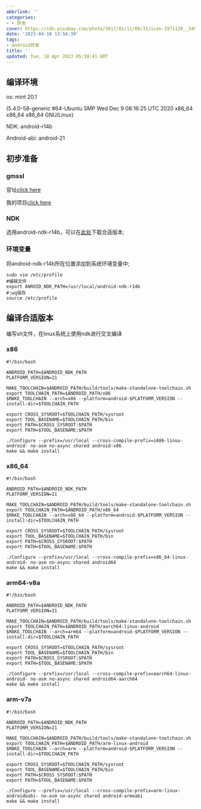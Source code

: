 ```yaml
---
abbrlink: ''
categories:
- - 研发
cover: https://cdn.pixabay.com/photo/2017/01/11/08/31/icon-1971128__340.png
date: '2023-04-18 13:56:30'
tags:
- android开发
title: ''
updated: Tue, 18 Apr 2023 05:59:41 GMT
---
```

## 编译环境

os: mint 20.1

(5.4.0-58-generic #64-Ubuntu SMP Wed Dec 9 08:16:25 UTC 2020 x86_64 x86_64 x86_64 GNU/Linux)

NDK: android-r14b

Android-abi: android-21

## 初步准备

### gmssl

官址[click here](https://github.com/guanzhi/GmSSL.git)

我的项目[click here](https://github.com/115Jiege/Gmssl.git)

### NDK

选用android-ndk-r14b，可以在[此处](https://www.androiddevtools.cn/)下载合适版本;

### 环境变量

将android-ndk-r14b所在位置添加到系统环境变量中;

```
sudo vim /etc/profile
#编辑文件
export ANROID_NDK_PATH=/usr/local/android-ndk-r14b
#:wq保存
source /etc/profile
```

## 编译合适版本

编写sh文件，在linux系统上使用ndk进行交叉编译

### x86

```
#!/bin/bash
 
ANDROID_PATH=$ANDROID_NDK_PATH
PLATFORM_VERSION=21
 
MAKE_TOOLCHAIN=$ANDROID_PATH/build/tools/make-standalone-toolchain.sh
export TOOLCHAIN_PATH=$ANDROID_PATH/x86
$MAKE_TOOLCHAIN --arch=x86 --platform=android-$PLATFORM_VERSION --install-dir=$TOOLCHAIN_PATH
 
export CROSS_SYSROOT=$TOOLCHAIN_PATH/sysroot
export TOOL_BASENAME=$TOOLCHAIN_PATH/bin
export PATH=$CROSS_SYSROOT:$PATH
export PATH=$TOOL_BASENAME:$PATH
 
./Configure --prefix=/usr/local --cross-compile-prefix=i686-linux-android- no-asm no-async shared android-x86
make && make install
```

### x86_64

```
#!/bin/bash
 
ANDROID_PATH=$ANDROID_NDK_PATH
PLATFORM_VERSION=21
 
MAKE_TOOLCHAIN=$ANDROID_PATH/build/tools/make-standalone-toolchain.sh
export TOOLCHAIN_PATH=$ANDROID_PATH/x86_64
$MAKE_TOOLCHAIN --arch=x86_64 --platform=android-$PLATFORM_VERSION --install-dir=$TOOLCHAIN_PATH
 
export CROSS_SYSROOT=$TOOLCHAIN_PATH/sysroot
export TOOL_BASENAME=$TOOLCHAIN_PATH/bin
export PATH=$CROSS_SYSROOT:$PATH
export PATH=$TOOL_BASENAME:$PATH
 
./Configure --prefix=/usr/local --cross-compile-prefix=x86_64-linux-android- no-asm no-async shared android64
make && make install
```

### arm64-v8a

```
#!/bin/bash
 
ANDROID_PATH=$ANDROID_NDK_PATH
PLATFORM_VERSION=21
 
MAKE_TOOLCHAIN=$ANDROID_PATH/build/tools/make-standalone-toolchain.sh
export TOOLCHAIN_PATH=$ANDROID_PATH/aarch64-linux-android
$MAKE_TOOLCHAIN --arch=arm64 --platform=android-$PLATFORM_VERSION --install-dir=$TOOLCHAIN_PATH

export CROSS_SYSROOT=$TOOLCHAIN_PATH/sysroot
export TOOL_BASENAME=$TOOLCHAIN_PATH/bin
export PATH=$CROSS_SYSROOT:$PATH
export PATH=$TOOL_BASENAME:$PATH
 
./Configure --prefix=/usr/local --cross-compile-prefix=aarch64-linux-android- no-asm no-async shared android64-aarch64
make && make install
```

### arm-v7a

```
#!/bin/bash
 
ANDROID_PATH=$ANDROID_NDK_PATH
PLATFORM_VERSION=21
 
MAKE_TOOLCHAIN=$ANDROID_PATH/build/tools/make-standalone-toolchain.sh
export TOOLCHAIN_PATH=$ANDROID_PATH/arm-linux-android
$MAKE_TOOLCHAIN --arch=arm --platform=android-$PLATFORM_VERSION --install-dir=$TOOLCHAIN_PATH
 
export CROSS_SYSROOT=$TOOLCHAIN_PATH/sysroot
export TOOL_BASENAME=$TOOLCHAIN_PATH/bin
export PATH=$CROSS_SYSROOT:$PATH
export PATH=$TOOL_BASENAME:$PATH
 
./Configure --prefix=/usr/local --cross-compile-prefix=arm-linux-androideabi- no-asm no-async shared android-armeabi
make && make install

```
